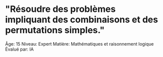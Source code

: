 # "Résoudre des problèmes impliquant des combinaisons et des permutations simples."

Âge: 15
Niveau: Expert
Matière: Mathématiques et raisonnement logique
Évalué par: IA